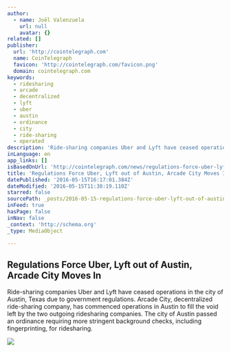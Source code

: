 ```yaml
---
author:
  - name: Joël Valenzuela
    url: null
    avatar: {}
related: []
publisher:
  url: 'http://cointelegraph.com'
  name: CoinTelegraph
  favicon: 'http://cointelegraph.com/favicon.png'
  domain: cointelegraph.com
keywords:
  - ridesharing
  - arcade
  - decentralized
  - lyft
  - uber
  - austin
  - ordinance
  - city
  - ride-sharing
  - operated
description: 'Ride-sharing companies Uber and Lyft have ceased operations in the city of Austin, Texas due to government regulations. Arcade City, decentralized ride-sharing company, has commenced operations in Austin to fill the void left by the two outgoing ridesharing companies. The city of Austin passed an ordinance requiring more stringent background checks, including fingerprinting, for ridesharing.'
inLanguage: en
app_links: []
isBasedOnUrl: 'http://cointelegraph.com/news/regulations-force-uber-lyft-out-of-austin-arcade-city-moves-in'
title: 'Regulations Force Uber, Lyft out of Austin, Arcade City Moves In'
datePublished: '2016-05-15T16:17:01.384Z'
dateModified: '2016-05-15T11:38:19.110Z'
starred: false
sourcePath: _posts/2016-05-15-regulations-force-uber-lyft-out-of-austin-arcade-city-move.md
inFeed: true
hasPage: false
inNav: false
_context: 'http://schema.org'
_type: MediaObject

---
```

<article style=""><h1>Regulations Force Uber, Lyft out of Austin, Arcade City Moves In</h1><p>Ride-sharing companies Uber and Lyft have ceased operations in the city of Austin, Texas due to government regulations. Arcade City, decentralized ride-sharing company, has commenced operations in Austin to fill the void left by the two outgoing ridesharing companies. The city of Austin passed an ordinance requiring more stringent background checks, including fingerprinting, for ridesharing.</p><img src="http://cointelegraph.com/images/725_aHR0cDovL2NvaW50ZWxlZ3JhcGguY29tL3N0b3JhZ2UvdXBsb2Fkcy92aWV3LzU0NjU5NWE1OWU4YzZlZDBlZDBmNmZlYzJkMmZjMWQyLmpwZw==.jpg" /></article>